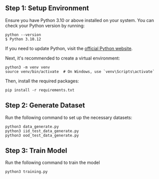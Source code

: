## Step 1: Setup Environment

Ensure you have Python 3.10 or above installed on your system. You can check your Python version by running:

```
python --version
$ Python 3.10.12
```

If you need to update Python, visit the [official Python website](https://www.python.org/downloads/).

Next, it's recommended to create a virtual environment:

```
python3 -m venv venv
source venv/bin/activate  # On Windows, use `venv\Scripts\activate`
```

Then, install the required packages:

```
pip install -r requirements.txt
```

## Step 2: Generate Dataset

Run the following command to set up the necessary datasets:

```
python3 data_generate.py
python3 iid_test_data_generate.py
python3 ood_test_data_generate.py
```

## Step 3: Train Model

Run the following command to train the model
```
python3 training.py
```
